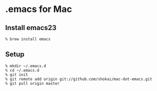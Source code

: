 .emacs for Mac
==============

Install emacs23
---------------

    % brew install emacs


Setup
-----

    % mkdir ~/.emacs.d
    % cd ~/.emacs.d
    % git init
    % git remote add origin git://github.com/shokai/mac-dot-emacs.git
    % git pull origin master
